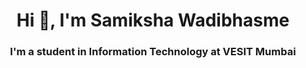 <h1 align="center">Hi 👋, I'm Samiksha Wadibhasme</h1>
<h3 align="center">I'm a student in Information Technology at VESIT Mumbai</h3>


